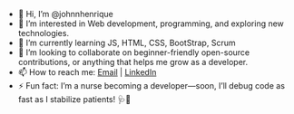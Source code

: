 - 👋 Hi, I’m @johnnhenrique
- 👀 I’m interested in Web development, programming, and exploring new technologies.
- 🌱 I’m currently learning JS, HTML, CSS, BootStrap, Scrum
- 💞️ I’m looking to collaborate on beginner-friendly open-source contributions, or anything that helps me grow as a developer.
- 📫 How to reach me: [Email](mailto:johnnhenrique@gmail.com) | [LinkedIn]()
- ⚡ Fun fact: I’m a nurse becoming a developer—soon, I’ll debug code as fast as I stabilize patients! 🩺🚀

<!---
johnnhenrique/johnnhenrique is a ✨ special ✨ repository because its `README.md` (this file) appears on your GitHub profile.
You can click the Preview link to take a look at your changes.
--->

